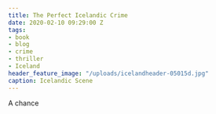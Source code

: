 ```yaml
---
title: The Perfect Icelandic Crime
date: 2020-02-10 09:29:00 Z
tags:
- book
- blog
- crime
- thriller
- Iceland
header_feature_image: "/uploads/icelandheader-05015d.jpg"
caption: Icelandic Scene
---
```


A chance 